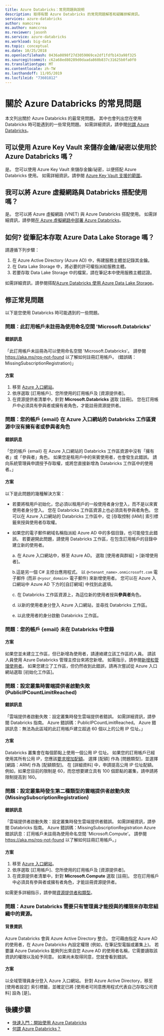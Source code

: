 ```yaml
---
title: Azure Databricks：常見問題與說明
description: 取得有關 Azure Databricks 的常見問題解答和疑難排解資訊。
services: azure-databricks
author: mamccrea
ms.author: mamccrea
ms.reviewer: jasonh
ms.service: azure-databricks
ms.workload: big-data
ms.topic: conceptual
ms.date: 10/25/2018
ms.openlocfilehash: 0436a0898f27d3059069ce2df1fdfb143a98f325
ms.sourcegitcommit: c62a68ed80289d0daada860b837c31625b0fa0f0
ms.translationtype: MT
ms.contentlocale: zh-TW
ms.lasthandoff: 11/05/2019
ms.locfileid: "73601812"
---
```

# <a name="frequently-asked-questions-about-azure-databricks"></a>關於 Azure Databricks 的常見問題

本文列出關於 Azure Databricks 的最常見問題。 其中也會列出您在使用 Databricks 時可能遇到的一些常見問題。 如需詳細資訊，請參閱[何謂 Azure Databricks](what-is-azure-databricks.md)。 

## <a name="can-i-use-azure-key-vault-to-store-keyssecrets-to-be-used-in-azure-databricks"></a>可以使用 Azure Key Vault 來儲存金鑰/祕密以使用於 Azure Databricks 嗎？
是。 您可以使用 Azure Key Vault 來儲存金鑰/祕密，以便搭配 Azure Databricks 使用。 如需詳細資訊，請參閱 [Azure Key Vault 支援的範圍](/azure/databricks/security/secrets/secret-scopes)。


## <a name="can-i-use-azure-virtual-networks-with-databricks"></a>我可以將 Azure 虛擬網路與 Databricks 搭配使用嗎？
是。 您可以將 Azure 虛擬網路 (VNET) 與 Azure Databricks 搭配使用。 如需詳細資訊，請參閱[在 Azure 虛擬網路中部署 Azure Databricks](/azure/databricks/administration-guide/cloud-configurations/azure/vnet-inject)。

## <a name="how-do-i-access-azure-data-lake-storage-from-a-notebook"></a>如何? 從筆記本存取 Azure Data Lake Storage 嗎？ 

請遵循下列步驟：
1. 在 Azure Active Directory (Azure AD) 中，佈建服務主體並記錄其金鑰。
1. 在 Data Lake Storage 中，將必要的許可權指派給服務主體。
1. 若要存取 Data Lake Storage 中的檔案，請在筆記本中使用服務主體認證。

如需詳細資訊，請參閱搭配[Azure Databricks 使用 Azure Data Lake Storage](/azure/databricks/data/data-sources/azure/azure-datalake.html)。

## <a name="fix-common-problems"></a>修正常見問題

以下是您使用 Databricks 時可能遇到的一些問題。

### <a name="issue-this-subscription-is-not-registered-to-use-the-namespace-microsoftdatabricks"></a>問題︰此訂用帳戶未註冊為使用命名空間 'Microsoft.Databricks'

#### <a name="error-message"></a>錯誤訊息

「此訂用帳戶未註冊為可以使用命名空間 'Microsoft.Databricks'。 請參閱 https://aka.ms/rps-not-found 以了解如何註冊訂用帳戶。 (錯誤碼：MissingSubscriptionRegistration)」

#### <a name="solution"></a>方案

1. 移至 [Azure 入口網站](https://portal.azure.com)。
1. 依序選取 [訂用帳戶]、您所使用的訂用帳戶及 [資源提供者]。 
1. 在資源提供者清單中，針對 **Microsoft.Databricks** 選取 [註冊]。 您在訂用帳戶中必須具有參與者或擁有者角色，才能註冊資源提供者。


### <a name="issue-your-account-email-does-not-have-the-owner-or-contributor-role-on-the-databricks-workspace-resource-in-the-azure-portal"></a>問題：您的帳戶 {email} 在 Azure 入口網站的 Databricks 工作區資源中沒有擁有者或參與者角色

#### <a name="error-message"></a>錯誤訊息

「您的帳戶 {email} 在 Azure 入口網站的 Databricks 工作區資源中沒有「擁有者」或「參與者」角色。 如果您是租用戶中的來賓使用者，也會發生此錯誤。 請向系統管理員申請授予存取權，或將您直接新增為 Databricks 工作區中的使用者。」 

#### <a name="solution"></a>方案

以下是此問題的幾種解決方案：

* 若要將租用戶初始化，您必須以租用戶的一般使用者身分登入，而不是以來賓使用者身分登入。 您在 Databricks 工作區資源上也必須具有參與者角色。 您可以在 Azure 入口網站的 Databricks 工作區中，從 [存取控制 (IAM)] 索引標籤來授與使用者存取權。

* 如果您的電子郵件網域名稱指派給 Azure AD 中的多個目錄，也可能發生此錯誤。 若要避開此問題，請使用 Databricks 工作區，在包含訂用帳戶的目錄中建立新的使用者。

    a. 在 Azure 入口網站中，移至 Azure AD。 選取 [使用者與群組] > [新增使用者]。

    b.這是另一個 C# 主控台應用程式。 以 `@<tenant_name>.onmicrosoft.com` 電子郵件 (而非 `@<your_domain>` 電子郵件) 來新增使用者。 您可以在 Azure 入口網站中 Azure AD 下方的[自訂網域] 中找到此選項。
    
    c. 在 Databricks 工作區資源上，為這位新的使用者授與**參與者**角色。
    
    d. 以新的使用者身分登入 Azure 入口網站，並尋找 Databricks 工作區。
    
    e. 以此使用者的身分啟動 Databricks 工作區。


### <a name="issue-your-account-email-has-not-been-registered-in-databricks"></a>問題：您的帳戶 {email} 未在 Databricks 中登錄 

#### <a name="solution"></a>方案

如果您並未建立工作區，但已新增為使用者，請連絡建立該工作區的人員。 請該人員使用 Azure Databricks 管理主控台來將您新增。 如需指示，請參閱[新增和管理使用者](/azure/databricks/administration-guide/users-groups/users)。 如果您建立了工作區，但仍然收到此錯誤，請再次嘗試從 Azure 入口網站選取 [初始化工作區]。

### <a name="issue-cloud-provider-launch-failure-while-setting-up-the-cluster-publicipcountlimitreached"></a>問題：設定叢集時雲端提供者啟動失敗 (PublicIPCountLimitReached)

#### <a name="error-message"></a>錯誤訊息

「雲端提供者啟動失敗：設定叢集時發生雲端提供者錯誤。 如需詳細資訊，請參閱 Databricks 指南。 Azure 錯誤碼：PublicIPCountLimitReached。 Azure 錯誤訊息：無法為此區域的此訂用帳戶建立超過 60 個以上的公用 IP 位址。」

#### <a name="solution"></a>方案

Databricks 叢集會在每個節點上使用一個公用 IP 位址。 如果您的訂用帳戶已經使用其所有公用 IP，您應該[要求增加配額](https://docs.microsoft.com/azure/azure-supportability/resource-manager-core-quotas-request)。 選擇 [配額] 作為 [問題類型]，並選擇 [網路：ARM] 作為 [配額類型]。 在 [詳細資料] 中，申請提高公用 IP 位址配額。 例如，如果您目前的限制是 60，而您想要建立具有 100 個節點的叢集，請申請將限制提高到 160。

### <a name="issue-a-second-type-of-cloud-provider-launch-failure-while-setting-up-the-cluster-missingsubscriptionregistration"></a>問題：設定叢集時發生第二種類型的雲端提供者啟動失敗 (MissingSubscriptionRegistration)

#### <a name="error-message"></a>錯誤訊息

「雲端提供者啟動失敗：設定叢集時發生雲端提供者錯誤。 如需詳細資訊，請參閱 Databricks 指南。
Azure 錯誤碼：MissingSubscriptionRegistration Azure 錯誤訊息：訂用帳戶未註冊為使用命名空間 'Microsoft.Compute'。 請參閱 https://aka.ms/rps-not-found 以了解如何註冊訂用帳戶。」

#### <a name="solution"></a>方案

1. 移至 [Azure 入口網站](https://portal.azure.com)。
1. 依序選取 [訂用帳戶]、您所使用的訂用帳戶及 [資源提供者]。 
1. 在資源提供者清單中，針對 **Microsoft.Compute** 選取 [註冊]。 您在訂用帳戶中必須具有參與者或擁有者角色，才能註冊資源提供者。

如需更多詳細指示，請參閱[資源提供者和類型](../azure-resource-manager/resource-manager-supported-services.md)。

### <a name="issue-azure-databricks-needs-permissions-to-access-resources-in-your-organization-that-only-an-admin-can-grant"></a>問題：Azure Databricks 需要只有管理員才能授與的權限來存取您組織中的資源。

#### <a name="background"></a>背景資訊

Azure Databricks 會與 Azure Active Directory 整合。 您可藉由指定 Azure AD 的使用者，在 Azure Databricks 內設定權限 (例如，在筆記型電腦或叢集上)。 若要讓 Azure Databricks 能夠列出來自您 Azure AD 的使用者名稱，它需要讀取該資訊的權限以及給予同意。 如果尚未取得同意，您就會看到錯誤。

#### <a name="solution"></a>方案

以全域管理員身分登入 Azure 入口網站。 針對 Azure Active Directory，移至 [使用者設定] 索引標籤，並確定已將 [使用者可同意應用程式代表自己存取公司資料] 設為 [是]。

## <a name="next-steps"></a>後續步驟

- [快速入門：開始使用 Azure Databricks](quickstart-create-databricks-workspace-portal.md)
- [何謂 Azure Databricks？](what-is-azure-databricks.md)

